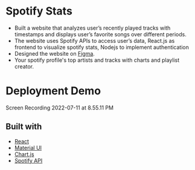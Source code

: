 # Spotify Stats

- Built a website that analyzes user’s recently played tracks with timestamps and displays user’s favorite songs over
different periods.
- The website uses Spotify APIs to access user’s data, React.js as frontend to visualize spotify stats, Nodejs to
implement authentication
- Designed the website on [Figma](https://www.figma.com/file/n5gCCILxZDxuInaeYKUS5U/Spotistats?node-id=0%3A1).
- Your spotify profile's top artists and tracks with charts and playlist creator.
  
# Deployment Demo
 Screen Recording 2022-07-11 at 8.55.11 PM

## Built with

- [React](https://reactjs.org/)
- [Material UI](https://material-ui.com/)
- [Chart.js](https://www.chartjs.org/)
- [Spotify API](https://developer.spotify.com/documentation/web-api/)

